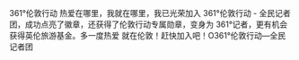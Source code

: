 361°伦敦行动 热爱在哪里，我就在哪里，我已光荣加入 361°伦敦行动 - 全民记者团，成功点亮了徽章，还获得了伦敦行动专属勋章，变身为 361°记者，更有机会获得英伦旅游基金。多一度热爱 就在伦敦！赶快加入吧！O361°伦敦行动—全民记者团 ​​​​